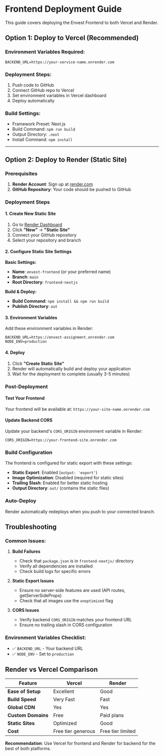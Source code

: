 # Frontend Deployment Guide

This guide covers deploying the Envest Frontend to both Vercel and Render.

## Option 1: Deploy to Vercel (Recommended)

### Environment Variables Required:

```
BACKEND_URL=https://your-service-name.onrender.com
```

### Deployment Steps:

1. Push code to GitHub
2. Connect GitHub repo to Vercel
3. Set environment variables in Vercel dashboard
4. Deploy automatically

### Build Settings:
- Framework Preset: Next.js
- Build Command: `npm run build`
- Output Directory: `.next`
- Install Command: `npm install`

---

## Option 2: Deploy to Render (Static Site)

### Prerequisites

1. **Render Account**: Sign up at [render.com](https://render.com)
2. **GitHub Repository**: Your code should be pushed to GitHub

### Deployment Steps

#### 1. Create New Static Site

1. Go to [Render Dashboard](https://dashboard.render.com/)
2. Click **"New"** → **"Static Site"**
3. Connect your GitHub repository
4. Select your repository and branch

#### 2. Configure Static Site Settings

**Basic Settings:**
- **Name**: `envest-frontend` (or your preferred name)
- **Branch**: `main`
- **Root Directory**: `frontend-nextjs`

**Build & Deploy:**
- **Build Command**: `npm install && npm run build`
- **Publish Directory**: `out`

#### 3. Environment Variables

Add these environment variables in Render:

```
BACKEND_URL=https://envest-assignment.onrender.com
NODE_ENV=production
```

#### 4. Deploy

1. Click **"Create Static Site"**
2. Render will automatically build and deploy your application
3. Wait for the deployment to complete (usually 3-5 minutes)

### Post-Deployment

#### Test Your Frontend

Your frontend will be available at: `https://your-site-name.onrender.com`

#### Update Backend CORS

Update your backend's `CORS_ORIGIN` environment variable in Render:

```
CORS_ORIGIN=https://your-frontend-site.onrender.com
```

### Build Configuration

The frontend is configured for static export with these settings:
- **Static Export**: Enabled (`output: 'export'`)
- **Image Optimization**: Disabled (required for static sites)
- **Trailing Slash**: Enabled for better static hosting
- **Output Directory**: `out/` (contains the static files)

### Auto-Deploy

Render automatically redeploys when you push to your connected branch.

## Troubleshooting

### Common Issues:

1. **Build Failures**
   - Check that `package.json` is in `frontend-nextjs/` directory
   - Verify all dependencies are installed
   - Check build logs for specific errors

2. **Static Export Issues**
   - Ensure no server-side features are used (API routes, getServerSideProps)
   - Check that all images use the `unoptimized` flag

3. **CORS Issues**
   - Verify backend `CORS_ORIGIN` matches your frontend URL
   - Ensure no trailing slash in CORS configuration

### Environment Variables Checklist:
- ✅ `BACKEND_URL` - Your backend URL
- ✅ `NODE_ENV` - Set to `production`

## Render vs Vercel Comparison

| Feature | Vercel | Render |
|---------|---------|---------|
| **Ease of Setup** | Excellent | Good |
| **Build Speed** | Very Fast | Fast |
| **Global CDN** | Yes | Yes |
| **Custom Domains** | Free | Paid plans |
| **Static Sites** | Optimized | Good |
| **Cost** | Free tier generous | Free tier limited |

**Recommendation**: Use Vercel for frontend and Render for backend for the best of both platforms. 